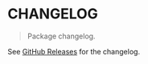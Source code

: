 # CHANGELOG

> Package changelog.

See [GitHub Releases](https://github.com/stdlib-js/stats-incr-mrange/releases) for the changelog.